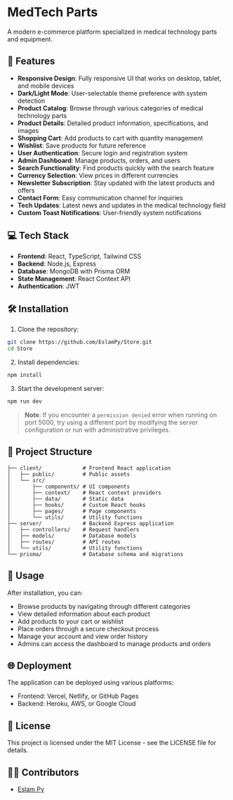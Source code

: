 # MedTech Parts

A modern e-commerce platform specialized in medical technology parts and equipment.

## 🚀 Features

- **Responsive Design**: Fully responsive UI that works on desktop, tablet, and mobile devices
- **Dark/Light Mode**: User-selectable theme preference with system detection
- **Product Catalog**: Browse through various categories of medical technology parts
- **Product Details**: Detailed product information, specifications, and images
- **Shopping Cart**: Add products to cart with quantity management
- **Wishlist**: Save products for future reference
- **User Authentication**: Secure login and registration system
- **Admin Dashboard**: Manage products, orders, and users
- **Search Functionality**: Find products quickly with the search feature
- **Currency Selection**: View prices in different currencies
- **Newsletter Subscription**: Stay updated with the latest products and offers
- **Contact Form**: Easy communication channel for inquiries
- **Tech Updates**: Latest news and updates in the medical technology field
- **Custom Toast Notifications**: User-friendly system notifications

## 💻 Tech Stack

- **Frontend**: React, TypeScript, Tailwind CSS
- **Backend**: Node.js, Express
- **Database**: MongoDB with Prisma ORM
- **State Management**: React Context API
- **Authentication**: JWT

## 🛠️ Installation

1. Clone the repository:
```bash
git clone https://github.com/EslamPy/Store.git
cd Store
```

2. Install dependencies:
```bash
npm install
```

3. Start the development server:
```bash
npm run dev
```

> **Note**: If you encounter a `permission denied` error when running on port 5000, try using a different port by modifying the server configuration or run with administrative privileges.

## 📁 Project Structure

```
├── client/             # Frontend React application
│   ├── public/         # Public assets
│   └── src/
│       ├── components/ # UI components
│       ├── context/    # React context providers
│       ├── data/       # Static data
│       ├── hooks/      # Custom React hooks
│       ├── pages/      # Page components
│       └── utils/      # Utility functions
├── server/             # Backend Express application
│   ├── controllers/    # Request handlers
│   ├── models/         # Database models
│   ├── routes/         # API routes
│   └── utils/          # Utility functions
└── prisma/             # Database schema and migrations
```

## 📝 Usage

After installation, you can:

- Browse products by navigating through different categories
- View detailed information about each product
- Add products to your cart or wishlist
- Place orders through a secure checkout process
- Manage your account and view order history
- Admins can access the dashboard to manage products and orders

## 🌐 Deployment

The application can be deployed using various platforms:

- Frontend: Vercel, Netlify, or GitHub Pages
- Backend: Heroku, AWS, or Google Cloud

## 📄 License

This project is licensed under the MIT License - see the LICENSE file for details.

## 👨‍💻 Contributors

- [Eslam Py](https://github.com/EslamPy) 